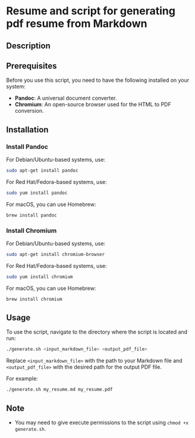 # Resume and script for generating pdf resume from Markdown


## Description

## Prerequisites
Before you use this script, you need to have the following installed on your system:
- **Pandoc**: A universal document converter.
- **Chromium**: An open-source browser used for the HTML to PDF conversion.

## Installation
### Install Pandoc
For Debian/Ubuntu-based systems, use:
```bash
sudo apt-get install pandoc
```

For Red Hat/Fedora-based systems, use:
```bash
sudo yum install pandoc
```

For macOS, you can use Homebrew:
```bash
brew install pandoc
```

### Install Chromium
For Debian/Ubuntu-based systems, use:
```bash
sudo apt-get install chromium-browser
```

For Red Hat/Fedora-based systems, use:
```bash
sudo yum install chromium
```

For macOS, you can use Homebrew:
```bash
brew install chromium
```

## Usage
To use the script, navigate to the directory where the script is located and run:

```bash
./generate.sh <input_markdown_file> <output_pdf_file>
```

Replace `<input_markdown_file>` with the path to your Markdown file and `<output_pdf_file>` with the desired path for the output PDF file.

For example:
```bash
./generate.sh my_resume.md my_resume.pdf
```

## Note
- You may need to give execute permissions to the script using `chmod +x generate.sh`.
